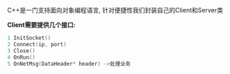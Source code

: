 C++是一门支持面向对象编程语言, 针对便捷性我们封装自己的Client和Server类



**Client需要提供几个接口:** 

```c++
1 InitSocket()
2 Connect(ip, port)
3 Close()
4 OnRun()
5 OnNetMsg(DataHeader* header) ->处理业务
```



